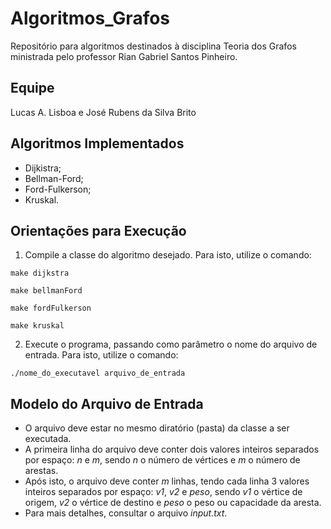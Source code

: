 # Algoritmos_Grafos
Repositório para algoritmos destinados à disciplina Teoria dos Grafos ministrada pelo professor Rian Gabriel Santos Pinheiro.

## Equipe
Lucas A. Lisboa e José Rubens da Silva Brito

## Algoritmos Implementados
* Dijkistra;
* Bellman-Ford;
* Ford-Fulkerson;
* Kruskal.

## Orientações para Execução
1. Compile a classe do algoritmo desejado. Para isto, utilize o comando:


  ```make dijkstra```
  
  ```make bellmanFord```
  
  ```make fordFulkerson```
  
  ```make kruskal```
  
  
2. Execute o programa, passando como parâmetro o nome do arquivo de entrada. Para isto, utilize o comando:


  ```./nome_do_executavel arquivo_de_entrada```
  
## Modelo do Arquivo de Entrada
* O arquivo deve estar no mesmo diratório (pasta) da classe a ser executada. 
* A primeira linha do arquivo deve conter dois valores inteiros separados por espaço: _n_ e _m_, sendo _n_ o número de vértices e _m_ o número de arestas. 
* Após isto, o arquivo deve conter _m_ linhas, tendo cada linha 3 valores inteiros separados por espaço: _v1_, _v2_ e _peso_, sendo _v1_ o vértice de origem, _v2_ o vértice de destino e _peso_ o peso ou capacidade da aresta. 
* Para mais detalhes, consultar o arquivo _input.txt_.
